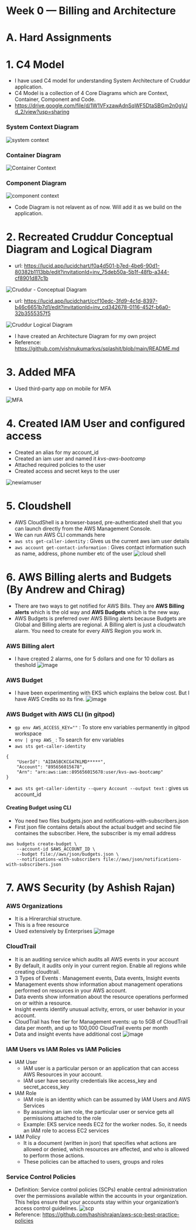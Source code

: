 # Week 0 — Billing and Architecture

# A. Hard Assignments

# 1. C4 Model

- I have used C4 model for understanding System Architecture of Cruddur application.
- C4 Model is a collection of 4 Core Diagrams which are Context, Container, Component and Code.
- https://drive.google.com/file/d/1W1VFxzawAdnSqWF5DtaSBGm2n0gVJd_2/view?usp=sharing

### System Context Diagram
![system context](https://user-images.githubusercontent.com/116954249/218927889-963998ae-89ad-45bf-b424-91e94ba96a01.png)

### Container Diagram
![Container Context](https://user-images.githubusercontent.com/116954249/218928165-b319b3e6-33e2-47aa-ba04-7aec80e69966.png)

### Component Diagram
![component context](https://user-images.githubusercontent.com/116954249/218927723-2d241390-4f9c-411e-a806-6d5778096845.png)

- Code Diagram is not relavent as of now. Will add it as we build on the application.

# 2. Recreated Cruddur Conceptual Diagram and Logical Diagram
- url: https://lucid.app/lucidchart/f0a4d501-b7ed-4be6-90d1-80382b1113bb/edit?invitationId=inv_75deb50a-5b1f-48fb-a344-cf8901d87c1b

![Cruddur - Conceptual Diagram](https://user-images.githubusercontent.com/116954249/219287974-390004c0-b02d-4896-ae22-80c6ece5e987.png)

- url: https://lucid.app/lucidchart/ccf10edc-3fd9-4c1d-8397-b46c6651b7d1/edit?invitationId=inv_cd342678-0116-452f-b6a0-32b3555357f5

![Cruddur Logical Diagram](https://user-images.githubusercontent.com/116954249/219288040-0dd5ad86-43bc-4218-8639-3424cc04fc33.png)

- I have created an Architecture Diagram for my own project
 - Reference: https://github.com/vishnukumarkvs/splashit/blob/main/README.md 

# 3. Added MFA
- Used third-party app on mobile for MFA

![MFA](https://user-images.githubusercontent.com/116954249/219421643-cc5c667e-6870-4ec0-bbdf-1de5a5e44d5c.png)

# 4. Created IAM User and configured access
- Created an alias for my account_id
- Created an iam user and named it *kvs-aws-bootcamp*
- Attached required policies to the user
- Created access and secret keys to the user

![newiamuser](https://user-images.githubusercontent.com/116954249/219422534-64f923be-90f4-428b-ab56-193fc2d674da.png)

# 5. Cloudshell
- AWS CloudShell is a browser-based, pre-authenticated shell that you can launch directly from the AWS Management Console. 
- We can run AWS CLI commands here
- `aws sts get-caller-identity` : Gives us the current aws iam user details
- `aws account get-contact-information` : Gives contact information such as name, address, phone number etc of the user
![cloud shell](https://user-images.githubusercontent.com/116954249/219423464-a209aaff-5173-4f41-9034-911b6a541fa4.png)




# 6. AWS Billing alerts and Budgets (By Andrew and Chirag)
- There are two ways to get notified for AWS Bills. They are **AWS Billing alerts** which is the old way and **AWS Budgets** which is the new way.
- AWS Budgets is preferred over AWS Billing alerts because Budgets are Global and Billing alerts are regional. A Billing alert is just a cloudwatch alarm. You need to create for every AWS Region you work in.

### AWS Billing alert
- I have created 2 alarms, one for 5 dollars and one for 10 dollars as theshold
![image](https://user-images.githubusercontent.com/116954249/219090942-8d35044a-6d21-43ed-a240-9696f789e2b9.png)
### AWS Budget
- I have been experimenting with EKS which explains the below cost. But I have AWS Credits so its fine.
![image](https://user-images.githubusercontent.com/116954249/219094834-fece7b2b-24e0-4917-bf94-81c7594608ed.png)
### AWS Budget with AWS CLI (in gitpod)
- `gp env AWS_ACCESS_KEY=""` : To store env variables permanently in gitpod workspace
- `env | grep AWS_` : To search for env variables
- `aws sts get-caller-identity`

``` 
{
    "UserId": "AIDA5BCKCG47KLMD*****",
    "Account": "895656015678",
    "Arn": "arn:aws:iam::895656015678:user/kvs-aws-bootcamp"
} 
```
- `aws sts get-caller-identity --query Account --output text` : gives us account_id
#### Creating Budget using CLI
- You need two files budgets.json and notifications-with-subscribers.json
- First json file contains details about the actual budget and secind file containes the subscriber. Here, the subscriber is my email address
```
aws budgets create-budget \
    --account-id $AWS_ACCOUNT_ID \
    --budget file://aws/json/budgets.json \
    --notifications-with-subscribers file://aws/json/notifications-with-subscribers.json
```

# 7. AWS Security (by Ashish Rajan)
### AWS Organizations
- It is a Hirerarchial structure.
- This is a free resource
- Used extensively by Enterprises
![image](https://user-images.githubusercontent.com/116954249/219119306-deb59e38-7b9b-40d5-b6ab-de5317d50ec5.png)

### CloudTrail
- It is an auditing service which audits all AWS events in your account
- By default, it audits only in your current region. Enable all regions while creating cloudtrail.
- 3 Types of Events : Management events, Data events, Insight events
- Management events show information about management operations performed on resources in your AWS account.
- Data events show information about the resource operations performed on or within a resource.
- Insight events identify unusual activity, errors, or user behavior in your account.
- CloudTrail has free tier for Management events: up to 5GB of CloudTrail data per month, and up to 100,000 CloudTrail events per month
- Data and insight events have additional cost
![image](https://user-images.githubusercontent.com/116954249/219125834-419a938c-80b7-4e3a-8e4e-a48b2e148f15.png)

### IAM Users vs IAM Roles vs IAM Policies
- IAM User
  - IAM user is a particular person or an application that can access AWS Resources in your account.
  - IAM user have security credentials like access_key and secret_access_key
- IAM Role
  - IAM role is an identity which can be assumed by IAM Users and AWS Services
  - By assuming an iam role, the particular user or service gets all permissions attached to the role
  - Example: EKS service needs EC2 for the worker nodes. So, it needs an IAM role to access EC2 services
- IAM Policy
  - It is a document (written in json) that specifies what actions are allowed or denied, which resources are affected, and who is allowed to perform those actions.
  - These policies can be attached to users, groups and roles

### Service Control Policies
- Definition: Service control policies (SCPs) enable central administration over the permissions available within the accounts in your organization. This helps ensure that your accounts stay within your organization’s access control guidelines.
![scp](https://user-images.githubusercontent.com/116954249/219855004-792fe961-d288-4133-b256-9c32d557e95d.png)
- Reference: https://github.com/hashishrajan/aws-scp-best-practice-policies
